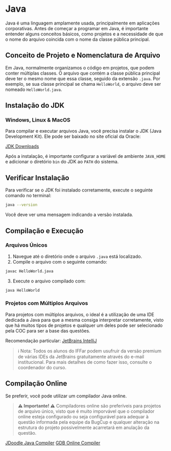 # Java

Java é uma linguagem amplamente usada, principalmente em aplicações corporativas. Antes de começar a programar em Java, é importante entender alguns conceitos básicos, como projetos e a necessidade de que o nome do arquivo coincida com o nome da classe pública principal.

## Conceito de Projeto e Nomenclatura de Arquivo

Em Java, normalmente organizamos o código em projetos, que podem conter múltiplas classes. O arquivo que contém a classe pública principal deve ter o mesmo nome que essa classe, seguido da extensão `.java`. Por exemplo, se sua classe principal se chama `HelloWorld`, o arquivo deve ser nomeado `HelloWorld.java`.

## Instalação do JDK

### Windows, Linux & MacOS

Para compilar e executar arquivos Java, você precisa instalar o JDK (Java Development Kit). Ele pode ser baixado no site oficial da Oracle:

[JDK Downloads](https://www.oracle.com/java/technologies/javase-jdk11-downloads.html)

Após a instalação, é importante configurar a variável de ambiente `JAVA_HOME` e adicionar o diretório `bin` do JDK ao `PATH` do sistema.

## Verificar Instalação

Para verificar se o JDK foi instalado corretamente, execute o seguinte comando no terminal:

```sh
java --version
```

Você deve ver uma mensagem indicando a versão instalada.

## Compilação e Execução

### Arquivos Únicos

1. Navegue até o diretório onde o arquivo `.java` está localizado.
2. Compile o arquivo com o seguinte comando:

```sh
javac HelloWorld.java
```

3. Execute o arquivo compilado com:

```sh
java HelloWorld
```

### Projetos com Múltiplos Arquivos

Para projetos com múltiplos arquivos, o ideal é a utilização de uma IDE dedicada a Java para que a mesma consiga interpretar corretamente, visto que há muitos tipos de projetos e qualquer um deles pode ser selecionado pela COC para ser a base das questões.

Recomendação particular: [JetBrains IntelliJ](https://www.jetbrains.com/pt-br/idea/)

> ℹ️ Nota:
> Todos os alunos do IFFar podem usufruir da versão premium de várias IDEs da JetBrains gratuitamente através do e-mail institucional. Para mais detalhes de como fazer isso, consulte o coordenador do curso.

## Compilação Online

Se preferir, você pode utilizar um compilador Java online.

> **⚠️ Importante! ⚠️**
> Compiladores online são preferíveis para projetos de arquivo único, visto que é muito imporvável que o compilador online esteja configurado ou seja configurável para adequar à questão informada pela equipe da BugCup e qualquer alteração na estrutura do projeto possivelmente acarretará em anulação da questão.

[JDoodle Java Compiler](https://www.jdoodle.com/)
[GDB Online Compiler](https://www.onlinegdb.com/online_java_compiler#)

